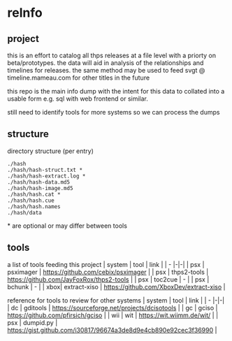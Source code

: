 # relnfo

## project
this is an effort to catalog all thps releases at a file level with a priorty on beta/prototypes. the data will aid in analysis of the relationships and timelines for releases. the same method may be used to feed svgt @ timeline.mameau.com for other titles in the future

this repo is the main info dump with the intent for this data to collated into a usable form e.g. sql with web frontend or similar.

still need to identify tools for more systems so we can process the dumps

## structure
directory structure (per entry)

```
./hash
./hash/hash-struct.txt *
./hash/hash-extract.log *
./hash/hash-data.md5
./hash/hash-image.md5
./hash/hash.cat *
./hash/hash.cue
./hash/hash.names
./hash/data
```
\* are optional or may differ between tools


## tools
a list of tools feeding this project
| system | tool | link |
| - |-|-|
| psx | psximager    | https://github.com/cebix/psximager         |
| psx | thps2-tools  | https://github.com/JayFoxRox/thps2-tools   |
| psx | toc2cue      | -                                          |
| psx | bchunk       | -                                          |
| xbox| extract-xiso | https://github.com/XboxDev/extract-xiso |


reference for tools to review for other systems
| system | tool | link |
| - |-|-|
| dc  | gditools     | https://sourceforge.net/projects/dcisotools |
| gc  | gciso        | https://github.com/pfirsich/gciso |
| wii | wit          | https://wit.wiimm.de/wit/ |
| psx | dumpid.py    | https://gist.github.com/i30817/96674a3de8d9e4cb890e92cec3f36990 |
